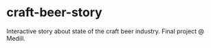 craft-beer-story
================

Interactive story about state of the craft beer industry. Final project @ Medill. 
